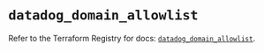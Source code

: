 # `datadog_domain_allowlist`

Refer to the Terraform Registry for docs: [`datadog_domain_allowlist`](https://registry.terraform.io/providers/datadog/datadog/3.53.0/docs/resources/domain_allowlist).
